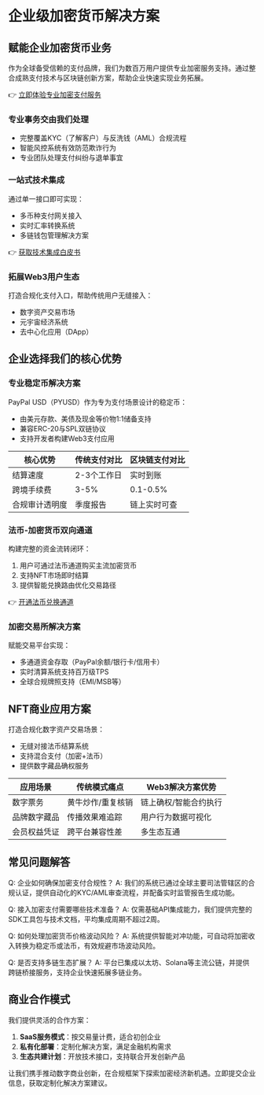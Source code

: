 # 企业级加密货币解决方案

## 赋能企业加密货币业务

作为全球备受信赖的支付品牌，我们为数百万用户提供专业加密服务支持。通过整合成熟支付技术与区块链创新方案，帮助企业快速实现业务拓展。

👉 [立即体验专业加密支付服务](https://bit.ly/okx_welcome)

### 专业事务交由我们处理
- 完整覆盖KYC（了解客户）与反洗钱（AML）合规流程
- 智能风控系统有效防范欺诈行为
- 专业团队处理支付纠纷与退单事宜

### 一站式技术集成
通过单一接口即可实现：
- 多币种支付网关接入
- 实时汇率转换系统
- 多链钱包管理解决方案

👉 [获取技术集成白皮书](https://bit.ly/okx_welcome)

### 拓展Web3用户生态
打造合规化支付入口，帮助传统用户无缝接入：
- 数字资产交易市场
- 元宇宙经济系统
- 去中心化应用（DApp）

## 企业选择我们的核心优势

### 专业稳定币解决方案
PayPal USD（PYUSD）作为专为支付场景设计的稳定币：
- 由美元存款、美债及现金等价物1:1储备支持
- 兼容ERC-20与SPL双链协议
- 支持开发者构建Web3支付应用

| 核心优势          | 传统支付对比 | 区块链支付对比 |
|-------------------|--------------|----------------|
| 结算速度          | 2-3个工作日  | 实时到账       |
| 跨境手续费        | 3-5%         | 0.1-0.5%       |
| 合规审计透明度    | 季度报告     | 链上实时可查   |

### 法币-加密货币双向通道
构建完整的资金流转闭环：
1. 用户可通过法币通道购买主流加密货币
2. 支持NFT市场即时结算
3. 提供智能兑换路由优化交易路径

👉 [开通法币兑换通道](https://bit.ly/okx_welcome)

### 加密交易所解决方案
赋能交易平台实现：
- 多通道资金存取（PayPal余额/银行卡/信用卡）
- 实时清算系统支持百万级TPS
- 全球合规牌照支持（EMI/MSB等）

## NFT商业应用方案
打造合规化数字资产交易场景：
- 无缝对接法币结算系统
- 支持混合支付（加密+法币）
- 提供数字藏品确权服务

| 应用场景        | 传统模式痛点       | Web3解决方案优势     |
|-----------------|--------------------|----------------------|
| 数字票务        | 黄牛炒作/重复核销 | 链上确权/智能合约执行 |
| 品牌数字藏品    | 传播效果难追踪    | 用户行为数据可视化   |
| 会员权益凭证    | 跨平台兼容性差    | 多生态互通           |

## 常见问题解答

Q: 企业如何确保加密支付合规性？
A: 我们的系统已通过全球主要司法管辖区的合规认证，提供自动化的KYC/AML审查流程，并配备实时监管报告生成功能。

Q: 接入加密支付需要哪些技术准备？
A: 仅需基础API集成能力，我们提供完整的SDK工具包与技术文档，平均集成周期不超过2周。

Q: 如何处理加密货币价格波动风险？
A: 系统提供智能对冲功能，可自动将加密收入转换为稳定币或法币，有效规避市场波动风险。

Q: 是否支持多链生态扩展？
A: 平台已集成以太坊、Solana等主流公链，并提供跨链桥接服务，支持企业快速拓展多链业务。

## 商业合作模式
我们提供灵活的合作方案：
1. **SaaS服务模式**：按交易量计费，适合初创企业
2. **私有化部署**：定制化解决方案，满足金融机构需求
3. **生态共建计划**：开放技术接口，支持联合开发创新产品

让我们携手推动数字商业创新，在合规框架下探索加密经济新机遇。立即提交企业信息，获取定制化解决方案建议。